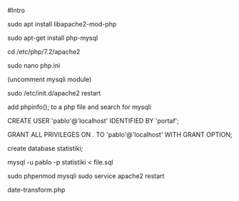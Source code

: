 #Intro



sudo apt install libapache2-mod-php

sudo apt-get install php-mysql

cd /etc/php/7.2/apache2

sudo nano php.ini

(uncomment mysqli module)

sudo /etc/init.d/apache2 restart

add phpinfo(); to a php file and search for mysqli



CREATE USER 'pablo'@'localhost' IDENTIFIED BY 'portaf';

GRANT ALL PRIVILEGES ON *.* TO 'pablo'@'localhost' WITH GRANT OPTION;

create database statistiki;

mysql -u pablo -p statistiki < file.sql


sudo phpenmod mysqli
sudo service apache2 restart

date-transform.php